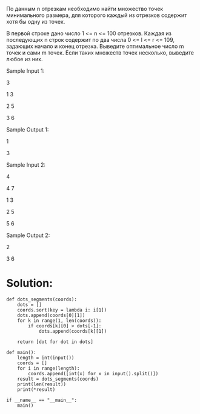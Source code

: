 По данным n отрезкам необходимо найти множество точек минимального размера, для которого каждый из отрезков содержит хотя бы одну из точек.

В первой строке дано число 1 <= n <= 100 отрезков. Каждая из последующих n строк содержит по два числа 0 <= l <= r <= 109, задающих начало и конец отрезка. Выведите оптимальное число m точек и сами m точек. Если таких множеств точек несколько, выведите любое из них.

Sample Input 1:

3

1 3

2 5

3 6

Sample Output 1:

1

3 

Sample Input 2:

4

4 7

1 3

2 5

5 6

Sample Output 2:

2

3 6 

# Solution:
```
def dots_segments(coords):
    dots = []
    coords.sort(key = lambda i: i[1])
    dots.append(coords[0][1])
    for k in range(1, len(coords)):
        if coords[k][0] > dots[-1]:
            dots.append(coords[k][1])
            
    return [dot for dot in dots]

def main():
    length = int(input())
    coords = []
    for i in range(length):
        coords.append([int(x) for x in input().split()])
    result = dots_segments(coords)
    print(len(result))
    print(*result)
    
if __name__ == "__main__":
    main() 
```